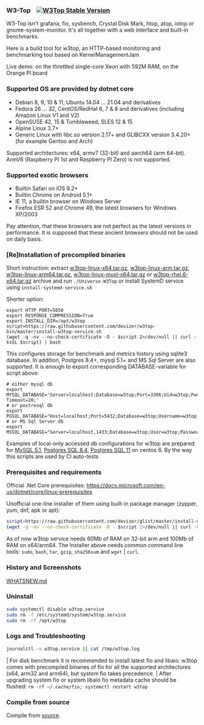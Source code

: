 ### W3-Top &nbsp;&nbsp;&nbsp;[![W3Top Stable Version](https://img.shields.io/github/v/release/devizer/KernelManagementLab?label=Stable)](https://github.com/devizer/w3top-bin/blob/master/README.md#reinstallation-of-precompiled-binaries)

W3-Top isn't grafana, fio, sysbench, Crystal Disk Mark, htop, atop, iotop or gnome-system-monitor. It's all together with a web interface and built-in benchmarks.

Here is a build tool for w3top, an HTTP-based monitoring and benchmarking tool based on KernelManagementJam

Live demo: on the throttled single-core Xeon with 592M RAM, on the Orange PI board

### Supported OS are provided by dotnet core
- Debian 8, 9, 10 & 11, Ubuntu 14.04 ... 21.04 and derivatives
- Fedora 26 ... 32, CentOS/RedHat 6, 7 & 8 and derivatives (including Amazon Linux V1 and V2)
- OpenSUSE 42, 15 & Tumbleweed, SLES 12 & 15
- Alpine Linux 3.7+
- Generic Linux with libc.so version 2.17+ and GLIBCXX version 3.4.20+ (for example Gentoo and Arch)

Supported architectures: x64, armv7 (32-bit) and aarch64 (arm 64-bit). ArmV6 (Raspberry PI 1st and Raspberry PI Zero) is not supported.

### Supported exotic browsers
- Builtin Safari on iOS 9.2+
- Builtin Chrome on Android 5.1+
- IE 11, a builtin browser on Windows Server
- Firefox ESR 52 and Chrome 49, the latest browsers for Windows XP/2003

Pay attention, that these browsers are not perfect as the latest versions in performance. It is supposed that these ancient browsers should not be used on daily basis.

### [Re]Installation of precompiled binaries
Short instruction: extract 
[w3top-linux-x64.tar.gz](https://raw.githubusercontent.com/devizer/w3top-bin/master/public/w3top-linux-x64.tar.gz),
[w3top-linux-arm.tar.gz](https://raw.githubusercontent.com/devizer/w3top-bin/master/public/w3top-linux-arm.tar.gz), 
[w3top-linux-arm64.tar.gz](https://raw.githubusercontent.com/devizer/w3top-bin/master/public/w3top-linux-arm64.tar.gz), 
[w3top-linux-musl-x64.tar.gz](https://raw.githubusercontent.com/devizer/w3top-bin/master/public/w3top-linux-musl-x64.tar.gz) or
[w3top-rhel.6-x64.tar.gz](https://raw.githubusercontent.com/devizer/w3top-bin/master/public/w3top-rhel.6-x64.tar.gz) archive 
and run `./Universe.W3Top` or install SystemD service using `install-systemd-service.sh`


Shorter option:
```
export HTTP_PORT=5050
export RESPONSE_COMPRESSION=True
export INSTALL_DIR=/opt/w3top
script=https://raw.githubusercontent.com/devizer/w3top-bin/master/install-w3top-service.sh
(wget -q -nv --no-check-certificate -O - $script 2>/dev/null || curl -ksSL $script) | bash
```

This configures storage for benchmark and metrics history using sqlite3 database.
In addition, Postgres 8.4+, mysql 5.1+ and MS Sql Server are also supported. It is enough to export corresponding DATABASE-variable for script above:

```
# either mysql db
export MYSQL_DATABASE='Server=localhost;Database=w3top;Port=3306;Uid=w3top;Pwd="D0tN3t;42";Connect Timeout=20;'
# or postresql db
export PGSQL_DATABASE="Host=localhost;Port=5432;Database=w3top;Username=w3top;Password=pass;Timeout=15;"
# or MS Sql Server db
export MSSQL_DATABASE="Server=localhost,1433;Database=w3top;User=w3top;Password=pass;"
```

Examples of local-only accessed db configurations for w3top are prepared for 
[MySQL 5.1](https://raw.githubusercontent.com/devizer/w3top-bin/master/tests/mysql-5.1-on-centos-6.sh), 
[Postgres SQL 8.4](https://raw.githubusercontent.com/devizer/w3top-bin/master/tests/postres-8.4-on-centos-6.sh), 
[Postgres SQL 11](https://raw.githubusercontent.com/devizer/w3top-bin/master/tests/postres-11-on-centos-6.sh) 
on centos 6. By the way this scripts are used by CI auto-tests


### Prerequisites and requirements
Official .Net Core prerequisites: https://docs.microsoft.com/en-us/dotnet/core/linux-prerequisites

Unofficial one-line installer of them using built-in package manager (zypper, yum, dnf, apk or apt):
```bash
script=https://raw.githubusercontent.com/devizer/glist/master/install-dotnet-dependencies.sh;
(wget -q -nv --no-check-certificate -O - $script 2>/dev/null || curl -ksSL $script) | bash
```

As of now w3top service needs 60Mb of RAM on 32-bit arm and 100Mb of RAM on x64/arm64.
The Installer above needs common command line tools: `sudo`, `bash`, `tar`, `gzip`, `sha256sum` and `wget` | `curl`.

### History and Screenshots
[WHATSNEW.md](https://github.com/devizer/KernelManagementLab/blob/master/WHATSNEW.md)

### Uninstall
```bash
sudo systemctl disable w3top.service
sudo rm -f /etc/systemd/system/w3top.service 
sudo rm -rf /opt/w3top
```

### Logs and Troubleshooting
```bash
journalctl -u w3top.service || cat /tmp/w3top.log
```

| For disk benchmark it is recommended to install latest fio and libaio. w3top comes with precompiled binaries of fio for all the supported architectures (x64, arm32 and arm64), but system fio takes precedence. 
| After upgrading system fio or system libaio fio metadata cache should be flushed: ``rm -rf ~/.cache/fio; systemctl restart w3top``

### Compile from source
Compile from [source](https://github.com/devizer/KernelManagementLab#install-from-source).
